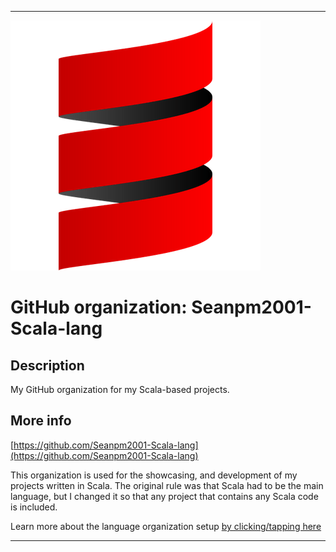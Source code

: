 
***

![ScalaLogo.png failed to load. The file may be missing or corrupt. Check the file path for errors first.](/AdditionalInfo/1/Seanpm2001-Scala-lang/ScalaLogo.png)

# GitHub organization: Seanpm2001-Scala-lang

## Description

My GitHub organization for my Scala-based projects.

## More info

[https://github.com/Seanpm2001-Scala-lang](https://github.com/Seanpm2001-Scala-lang)

This organization is used for the showcasing, and development of my projects written in Scala. The original rule was that Scala had to be the main language, but I changed it so that any project that contains any Scala code is included.

Learn more about the language organization setup [by clicking/tapping here](/AdditionalInfo/LanguageOrgs/README.md)

***
